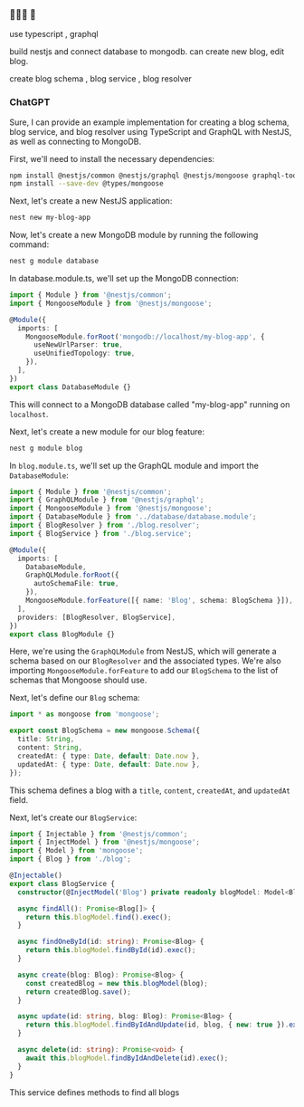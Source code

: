 ### 🙎🏻‍♂️ 💬  

use typescript , graphql

build nestjs and connect database to mongodb.
can create new blog, edit blog.

create blog schema , blog service , blog resolver

### ChatGPT

Sure, I can provide an example implementation for creating a blog schema, blog service, and blog resolver using TypeScript and GraphQL with NestJS, as well as connecting to MongoDB.

First, we'll need to install the necessary dependencies:

```bash
npm install @nestjs/common @nestjs/graphql @nestjs/mongoose graphql-tools graphql mongoose
npm install --save-dev @types/mongoose
```
Next, let's create a new NestJS application:

```bash
nest new my-blog-app
```
Now, let's create a new MongoDB module by running the following command:

```bash
nest g module database
```
In database.module.ts, we'll set up the MongoDB connection:

```ts
import { Module } from '@nestjs/common';
import { MongooseModule } from '@nestjs/mongoose';

@Module({
  imports: [
    MongooseModule.forRoot('mongodb://localhost/my-blog-app', {
      useNewUrlParser: true,
      useUnifiedTopology: true,
    }),
  ],
})
export class DatabaseModule {}
```
This will connect to a MongoDB database called "my-blog-app" running on `localhost`.

Next, let's create a new module for our blog feature:

```bash
nest g module blog
```
In `blog.module.ts`, we'll set up the GraphQL module and import the `DatabaseModule`:

```ts
import { Module } from '@nestjs/common';
import { GraphQLModule } from '@nestjs/graphql';
import { MongooseModule } from '@nestjs/mongoose';
import { DatabaseModule } from '../database/database.module';
import { BlogResolver } from './blog.resolver';
import { BlogService } from './blog.service';

@Module({
  imports: [
    DatabaseModule,
    GraphQLModule.forRoot({
      autoSchemaFile: true,
    }),
    MongooseModule.forFeature([{ name: 'Blog', schema: BlogSchema }]),
  ],
  providers: [BlogResolver, BlogService],
})
export class BlogModule {}
```
Here, we're using the `GraphQLModule` from NestJS, which will generate a schema based on our `BlogResolver` and the associated types. We're also importing `MongooseModule.forFeature` to add our `BlogSchema` to the list of schemas that Mongoose should use.

Next, let's define our `Blog` schema:

```ts
import * as mongoose from 'mongoose';

export const BlogSchema = new mongoose.Schema({
  title: String,
  content: String,
  createdAt: { type: Date, default: Date.now },
  updatedAt: { type: Date, default: Date.now },
});
```
This schema defines a blog with a `title`, `content`, `createdAt`, and `updatedAt` field.

Next, let's create our `BlogService`:

```ts
import { Injectable } from '@nestjs/common';
import { InjectModel } from '@nestjs/mongoose';
import { Model } from 'mongoose';
import { Blog } from './blog';

@Injectable()
export class BlogService {
  constructor(@InjectModel('Blog') private readonly blogModel: Model<Blog>) {}

  async findAll(): Promise<Blog[]> {
    return this.blogModel.find().exec();
  }

  async findOneById(id: string): Promise<Blog> {
    return this.blogModel.findById(id).exec();
  }

  async create(blog: Blog): Promise<Blog> {
    const createdBlog = new this.blogModel(blog);
    return createdBlog.save();
  }

  async update(id: string, blog: Blog): Promise<Blog> {
    return this.blogModel.findByIdAndUpdate(id, blog, { new: true }).exec();
  }

  async delete(id: string): Promise<void> {
    await this.blogModel.findByIdAndDelete(id).exec();
  }
}
```
This service defines methods to find all blogs